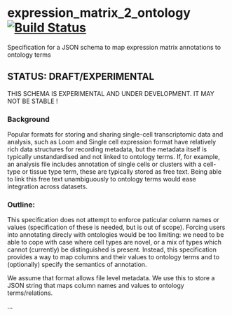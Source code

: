 # expression_matrix_2_ontology [![Build Status](https://travis-ci.org/HumanCellAtlas/expression_matrix_2_ontology.svg?branch=master)](https://travis-ci.org/HumanCellAtlas/expression_matrix_2_ontology) 

Specification for a JSON schema to map expression matrix annotations to ontology terms

## STATUS: DRAFT/EXPERIMENTAL

THIS SCHEMA IS EXPERIMENTAL AND UNDER DEVELOPMENT.  IT MAY NOT BE STABLE !


### Background

Popular formats for storing and sharing single-cell transcriptomic data and analysis, such as Loom and Single cell expression format have relatively rich data structures for recording metadata, but the metadata itself is typically unstandardised and not linked to ontology terms. If, for example, an analysis file includes annotation of single cells or clusters with a cell-type or tissue type term, these are typically stored as free text.  Being able to link this free text unambiguously to ontology terms would ease integration across datasets.

### Outline:

This specification does not attempt to enforce paticular column names or values (specification of these is needed, but is out of scope).   Forcing users into annotating direcly with ontologies would be too limiting: we need to be able to cope with case where cell types are novel, or a mix of types which cannot (currently) be distinguished is present.  Instead, this specification provides a way to map columns and their values to ontology terms and to (optionally) specify the semantics of annotation. 

We assume that format allows file level metadata.  We use this to store a JSON string that maps column names and values to ontology terms/relations.


...










